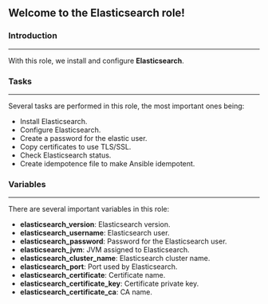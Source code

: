 ## Welcome to the Elasticsearch role!

### Introduction

------

With this role, we install and configure **Elasticsearch**.

### Tasks

------

Several tasks are performed in this role, the most important ones being:

- Install Elasticsearch.
- Configure Elasticsearch.
- Create a password for the elastic user.
- Copy certificates to use TLS/SSL.
- Check Elasticsearch status.
- Create idempotence file to make Ansible idempotent.

### Variables

------

There are several important variables in this role:

- **elasticsearch_version**: Elasticsearch version.
- **elasticsearch_username**: Elasticsearch user.
- **elasticsearch_password**: Password for the Elasticsearch user.
- **elasticsearch_jvm**: JVM assigned to Elasticsearch.
- **elasticsearch_cluster_name**: Elasticsearch cluster name.
- **elasticsearch_port**: Port used by Elasticsearch.
- **elasticsearch_certificate**: Certificate name.
- **elasticsearch_certificate_key**: Certificate private key.
- **elasticsearch_certificate_ca**: CA name.
